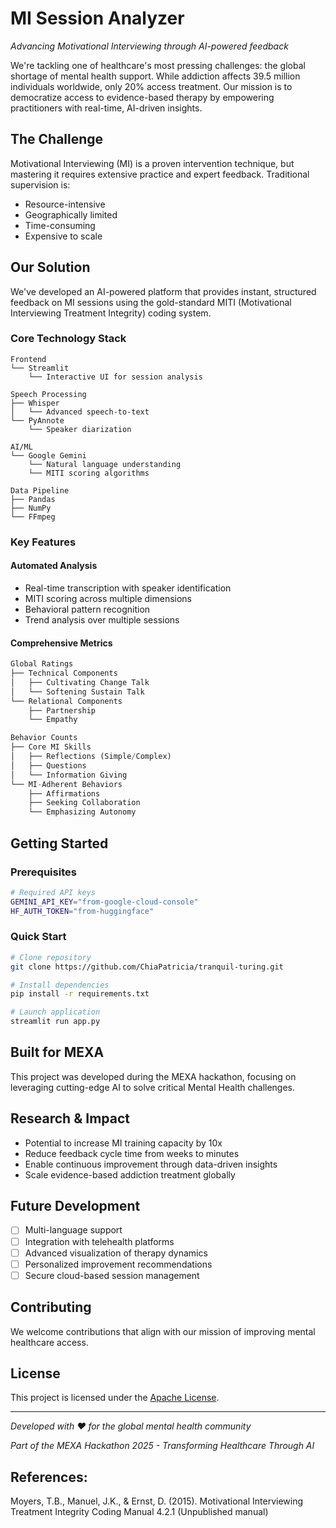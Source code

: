 # MI Session Analyzer
*Advancing Motivational Interviewing through AI-powered feedback*

We're tackling one of healthcare's most pressing challenges: the global shortage of mental health support. While addiction affects 39.5 million individuals worldwide, only 20% access treatment. Our mission is to democratize access to evidence-based therapy by empowering practitioners with real-time, AI-driven insights.

## The Challenge
Motivational Interviewing (MI) is a proven intervention technique, but mastering it requires extensive practice and expert feedback. Traditional supervision is:
- Resource-intensive
- Geographically limited
- Time-consuming
- Expensive to scale

## Our Solution
We've developed an AI-powered platform that provides instant, structured feedback on MI sessions using the gold-standard MITI (Motivational Interviewing Treatment Integrity) coding system.

### Core Technology Stack
```
Frontend
└── Streamlit
    └── Interactive UI for session analysis

Speech Processing
├── Whisper
│   └── Advanced speech-to-text
└── PyAnnote
    └── Speaker diarization

AI/ML
└── Google Gemini
    └── Natural language understanding
    └── MITI scoring algorithms

Data Pipeline
├── Pandas
├── NumPy
└── FFmpeg
```

### Key Features

#### Automated Analysis
- Real-time transcription with speaker identification
- MITI scoring across multiple dimensions
- Behavioral pattern recognition
- Trend analysis over multiple sessions

#### Comprehensive Metrics
```python
Global Ratings
├── Technical Components
│   ├── Cultivating Change Talk
│   └── Softening Sustain Talk
└── Relational Components
    ├── Partnership
    └── Empathy

Behavior Counts
├── Core MI Skills
│   ├── Reflections (Simple/Complex)
│   ├── Questions
│   └── Information Giving
└── MI-Adherent Behaviors
    ├── Affirmations
    ├── Seeking Collaboration
    └── Emphasizing Autonomy
```

## Getting Started

### Prerequisites
```bash
# Required API keys
GEMINI_API_KEY="from-google-cloud-console"
HF_AUTH_TOKEN="from-huggingface"
```

### Quick Start
```bash
# Clone repository
git clone https://github.com/ChiaPatricia/tranquil-turing.git

# Install dependencies
pip install -r requirements.txt

# Launch application
streamlit run app.py
```

## Built for MEXA
This project was developed during the MEXA hackathon, focusing on leveraging cutting-edge AI to solve critical Mental Health challenges.

## Research & Impact
- Potential to increase MI training capacity by 10x
- Reduce feedback cycle time from weeks to minutes
- Enable continuous improvement through data-driven insights
- Scale evidence-based addiction treatment globally

## Future Development
- [ ] Multi-language support
- [ ] Integration with telehealth platforms
- [ ] Advanced visualization of therapy dynamics
- [ ] Personalized improvement recommendations
- [ ] Secure cloud-based session management

## Contributing
We welcome contributions that align with our mission of improving mental healthcare access.

## License
This project is licensed under the [Apache License](http://www.apache.org/licenses/LICENSE-2.0
).

---

*Developed with ❤️ for the global mental health community*

*Part of the MEXA Hackathon 2025 - Transforming Healthcare Through AI*

## References:
Moyers, T.B., Manuel, J.K., & Ernst, D. (2015). Motivational Interviewing Treatment Integrity Coding Manual 4.2.1 (Unpublished manual) 
